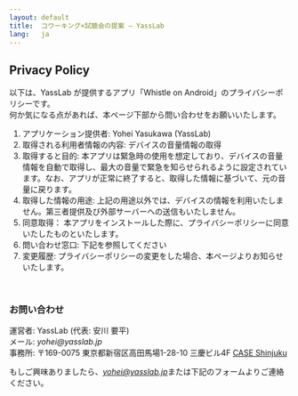 ```yaml
---
layout: default
title:  コワーキング×試聴会の提案 – YassLab
lang:   ja
---
```


## Privacy Policy

以下は、YassLab が提供するアプリ「Whistle on Android」のプライバシーポリシーです。   
何か気になる点があれば、本ページ下部から問い合わせをお願いいたします。

1. アプリケーション提供者: Yohei Yasukawa (YassLab)
2. 取得される利用者情報の内容: デバイスの音量情報の取得
3. 取得すると目的: 本アプリは緊急時の使用を想定しており、デバイスの音量情報を自動で取得し、最大の音量で緊急を知らせられるように設定されています。なお、アプリが正常に終了すると、取得した情報に基づいて、元の音量に戻ります。
4. 取得した情報の用途: 上記の用途以外では、デバイスの情報を利用いたしません。第三者提供及び外部サーバーへの送信もいたしません。
5. 同意取得： 本アプリをインストールした際に、プライバシーポリシーに同意いたしたものといたします。
7. 問い合わせ窓口: 下記を参照してください
8. 変更履歴: プライバシーポリシーの変更をした場合、本ページよりお知らせいたします。

<br />

<h3 id="contact">お問い合わせ</h3>

運営者: YassLab (代表: 安川 要平)  
メール: _yohei@yasslab.jp_   
事務所: 〒169-0075 東京都新宿区高田馬場1-28-10 三慶ビル4F [CASE Shinjuku](http://case-shinjuku.com/access/)  

もしご興味ありましたら、<i>yohei@yasslab.jp</i>または下記のフォームよりご連絡ください。  

<br /><br />
